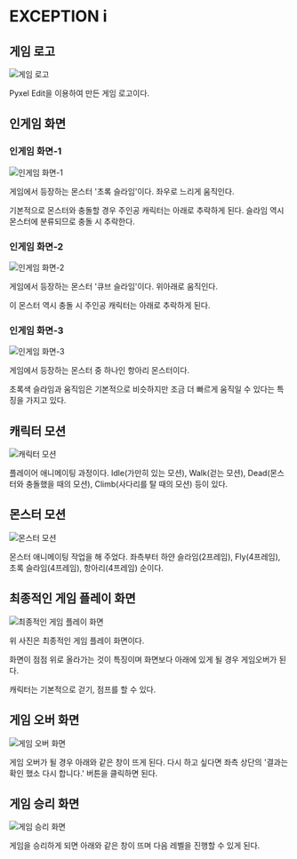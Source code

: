 # EXCEPTION i

## 게임 로고

![게임 로고](img-1)

Pyxel Edit을 이용하여 만든 게임 로고이다.

## 인게임 화면

### 인게임 화면-1

![인게임 화면-1](img-2)

게임에서 등장하는 몬스터 '초록 슬라임'이다. 좌우로 느리게 움직인다.

기본적으로 몬스터와 충돌할 경우 주인공 캐릭터는 아래로 추락하게 된다. 슬라임 역시 몬스터에 분류되므로 충돌 시 추락한다.

### 인게임 화면-2

![인게임 화면-2](img-3)

게임에서 등장하는 몬스터 '큐브 슬라임'이다. 위아래로 움직인다.

이 몬스터 역시 충돌 시 주인공 캐릭터는 아래로 추락하게 된다.

### 인게임 화면-3

![인게임 화면-3](img-4)

게임에서 등장하는 몬스터 중 하나인 항아리 몬스터이다.

초록색 슬라임과 움직임은 기본적으로 비슷하지만 조금 더 빠르게 움직일 수 있다는 특징을 가지고 있다.

## 캐릭터 모션

![캐릭터 모션](img-5)

플레이어 애니메이팅 과정이다. Idle(가만히 있는 모션), Walk(걷는 모션), Dead(몬스터와 충돌했을 때의 모션), Climb(사다리를 탈 때의 모션) 등이 있다.

## 몬스터 모션

![몬스터 모션](img-6)

몬스터 애니메이팅 작업을 해 주었다. 좌측부터 하얀 슬라임(2프레임), Fly(4프레임), 초록 슬라임(4프레임), 항아리(4프레임) 순이다.

## 최종적인 게임 플레이 화면

![최종적인 게임 플레이 화면](img-7)

위 사진은 최종적인 게임 플레이 화면이다.

화면이 점점 위로 올라가는 것이 특징이며 화면보다 아래에 있게 될 경우 게임오버가 된다.

캐릭터는 기본적으로 걷기, 점프를 할 수 있다.

## 게임 오버 화면

![게임 오버 화면](img-8)

게임 오버가 될 경우 아래와 같은 창이 뜨게 된다. 다시 하고 싶다면 좌측 상단의 '결과는 확인 했소 다시 합니다.' 버튼을 클릭하면 된다.

## 게임 승리 화면

![게임 승리 화면](img-9)

게임을 승리하게 되면 아래와 같은 창이 뜨며 다음 레벨을 진행할 수 있게 된다.
